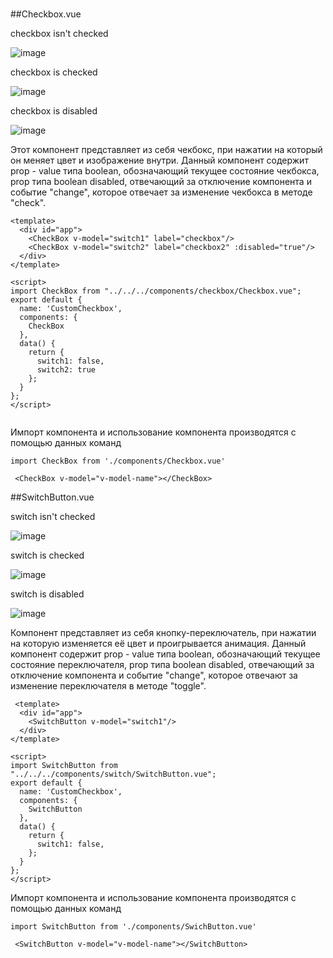 #
##Checkbox.vue

 checkbox isn't checked
 
![image](https://user-images.githubusercontent.com/46415000/225363379-0b2dbab9-fb23-453d-a8b3-8990f33b1f90.png)

checkbox is checked

![image](https://user-images.githubusercontent.com/46415000/225363439-f6464ec0-214c-47d4-a126-7c9341199534.png)

checkbox is disabled

![image](https://user-images.githubusercontent.com/46415000/228894214-5aaf40e3-68f8-424d-9385-75e2749601a2.png)


Этот компонент представляет из себя чекбокс, при нажатии на который он меняет цвет и изображение внутри.
Данный компонент содержит prop - value типа boolean, обозначающий текущее состояние чекбокса, prop типа boolean disabled, отвечающий за отключение компонента и событие "change", которое отвечает за изменение чекбокса в методе "check".
```
<template>
  <div id="app">
    <CheckBox v-model="switch1" label="checkbox"/>
    <CheckBox v-model="switch2" label="checkbox2" :disabled="true"/>
  </div>
</template>

<script>
import CheckBox from "../../../components/checkbox/Checkbox.vue";
export default {
  name: 'CustomCheckbox',
  components: {
    CheckBox
  },
  data() {
    return {
      switch1: false,
      switch2: true
    };
  }
};
</script>
  
```
Импорт компонента и использование компонента производятся с помощью данных команд
```
import CheckBox from './components/Checkbox.vue'

 <CheckBox v-model="v-model-name"></CheckBox>
```
##SwitchButton.vue

switch isn't checked

![image](https://user-images.githubusercontent.com/46415000/227205062-65c05507-5d3a-4b8b-a471-c809b6a000c5.png)

switch is checked

![image](https://user-images.githubusercontent.com/46415000/227205372-167e884e-748d-4836-b904-914ee38d1d92.png)

switch is disabled

![image](https://user-images.githubusercontent.com/46415000/228895706-0be07482-77f5-451a-83dc-c9a7e4071cb2.png)


 Компонент представляет из себя кнопку-переключатель, при нажатии на которую изменяется её цвет и проигрывается анимация.
 Данный компонент содержит prop - value типа boolean, обозначающий текущее состояние переключателя, prop типа boolean disabled, отвечающий за отключение компонента и событие "change", которое отвечают за изменение переключателя в методе "toggle".
```
 <template>
  <div id="app">
    <SwitchButton v-model="switch1"/>
  </div>
</template>

<script>
import SwitchButton from "../../../components/switch/SwitchButton.vue";
export default {
  name: 'CustomCheckbox',
  components: {
    SwitchButton
  },
  data() {
    return {
      switch1: false,
    };
  }
};
</script>
  ```
  Импорт компонента и использование компонента производятся с помощью данных команд
```
import SwitchButton from './components/SwichButton.vue'

 <SwitchButton v-model="v-model-name"></SwitchButton>
```
